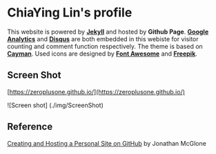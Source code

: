 # ChiaYing Lin's profile




This website is powered by **[Jekyll](https://jekyllrb.com/)** and hosted by **Github Page**.
**[Google Analytics]()** and **[Disqus]()** are both embedded in this webiste for visitor counting and comment function respectively. The theme is based on **[Cayman]()**. Used icons are designed by **[Font Awesome](http://fontawesome.io/)** and **[Freepik](http://www.freepik.com/)**.

## Screen Shot

[https://zeroplusone.github.io/](https://zeroplusone.github.io/)

![Screen shot] (./img/ScreenShot)

## Reference

[Creating and Hosting a Personal Site on GitHub](http://jmcglone.com/guides/github-pages/) by Jonathan McGlone